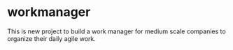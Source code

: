 # workmanager
This is new project to build a work manager for medium scale companies to organize their daily agile work.

